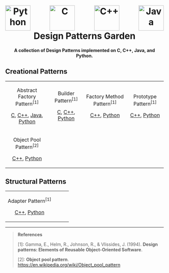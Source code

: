 <h1 align="center">
    <div style="display: flex; justify-content: space-between;">
        <a><img src="https://s3.dualstack.us-east-2.amazonaws.com/pythondotorg-assets/media/community/logos/python-logo-only.png" alt="Python" style="height: 80px;"></a>
        <a><img src="https://upload.wikimedia.org/wikipedia/commons/1/19/C_Logo.png" alt="C" style="height: 80px;"></a>
        <a><img src="https://upload.wikimedia.org/wikipedia/commons/thumb/1/18/ISO_C%2B%2B_Logo.svg/306px-ISO_C%2B%2B_Logo.svg.png" alt="C++" style="height: 80px;"></a>
        <a><img src="https://upload.wikimedia.org/wikipedia/en/thumb/3/30/Java_programming_language_logo.svg/800px-Java_programming_language_logo.svg.png" alt="Java" style="height: 80px;"></a>
    </div>
    Design Patterns Garden
</h1>

<h4 align="center">A collection of Design Patterns implemented on C, C++, Java, and Python.</h4>

## Creational Patterns

| | | | |
| --- | --- | --- | --- |
| <p align='center'>Abstract Factory Pattern<sup>\[1\]</sup></p><p align='center'>[C](./c/creational/abstract_factory.c), [C++](./cpp/creational/abstract_factory.cpp), [Java](./java/creational/AbstractFactory.java), [Python](./python/creational/abstract_factory.py)</p> | <p align='center'>Builder Pattern<sup>\[1\]</sup></p><p align='center'>[C](./c/creational/builder.c), [C++](./cpp/creational/builder.cpp), [Python](./python/creational/builder.py)</p> | <p align='center'>Factory Method Pattern<sup>\[1\]</sup></p><p align='center'>[C++](./cpp/creational/factory_method.cpp), [Python](./python/creational/factory_method.py)</p> | <p align='center'>Prototype Pattern<sup>\[1\]</sup></p><p align='center'>[C++](./cpp/creational/prototype.cpp), [Python](./python/creational/prototype.py)</p> |
| <p align='center'>Object Pool Pattern<sup>\[2\]</sup></p><p align='center'>[C++](./cpp/creational/object_pool.cpp), [Python](./python/creational/object_pool.py)</p> |

## Structural Patterns

| | | | |
| --- | --- | --- | --- |
| <p align='center'>Adapter Pattern<sup>\[1\]</sup></p><p align='center'>[C++](./cpp/structural/adapter.cpp), [Python](./python/structural/adapter.py)</p> |

--- 

> **References**
>
> \[1\]: Gamma, E., Helm, R., Johnson, R., & Vlissides, J. (1994). **Design patterns: Elements of Reusable Object-Oriented Software**.
> 
> \[2\]: **Object pool pattern**. https://en.wikipedia.org/wiki/Object_pool_pattern
